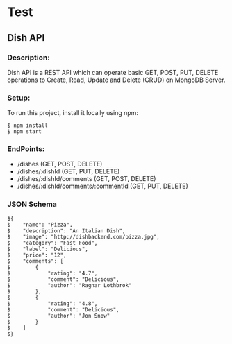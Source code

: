 # Test
 
## Dish API
### Description:
Dish API is a REST API which can operate basic GET, POST, PUT, DELETE operations to Create, Read, Update and Delete (CRUD) on MongoDB Server.

### Setup:
To run this project, install it locally using npm:
```
$ npm install
$ npm start
```

### EndPoints:

* /dishes (GET, POST, DELETE)
* /dishes/:dishId (GET, PUT, DELETE)
* /dishes/:dishId/comments (GET, POST, DELETE)
* /dishes/:dishId/comments/:commentId (GET, PUT, DELETE)

### JSON Schema
```
${
$    "name": "Pizza",
$    "description": "An Italian Dish",
$    "image": "http://dishbackend.com/pizza.jpg",
$    "category": "Fast Food",
$    "label": "Delicious",
$    "price": "12",
$    "comments": [
$        {
$            "rating": "4.7",
$            "comment": "Delicious",
$            "author": "Ragnar Lothbrok"
$        },
$        {
$            "rating": "4.8",
$            "comment": "Delicious",
$            "author": "Jon Snow"
$        }
$    ]
$}
```
